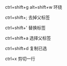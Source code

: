 ctrl+shift+g    alt+shift+w    环绕

ctrl+shift+;    去掉父标签

ctrl+shift+'    替换标签

ctrl+shift+a    选择父标签

ctrl+shift+d    复制已选

ctrl+x    剪切一行







